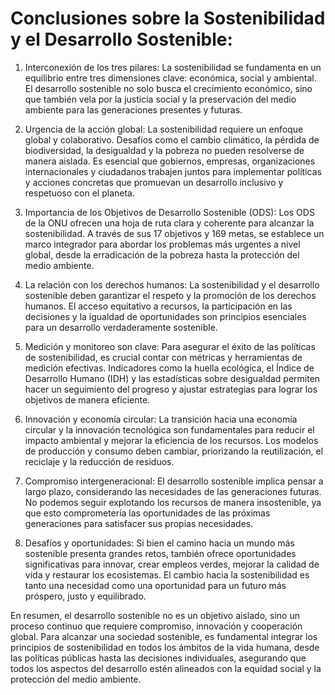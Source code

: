 # Conclusiones sobre la Sostenibilidad y el Desarrollo Sostenible:

1. Interconexión de los tres pilares: La sostenibilidad se fundamenta en un equilibrio entre tres dimensiones clave: económica, social y ambiental. El desarrollo sostenible no solo busca el crecimiento económico, sino que también vela por la justicia social y la preservación del medio ambiente para las generaciones presentes y futuras.

2. Urgencia de la acción global: La sostenibilidad requiere un enfoque global y colaborativo. Desafíos como el cambio climático, la pérdida de biodiversidad, la desigualdad y la pobreza no pueden resolverse de manera aislada. Es esencial que gobiernos, empresas, organizaciones internacionales y ciudadanos trabajen juntos para implementar políticas y acciones concretas que promuevan un desarrollo inclusivo y respetuoso con el planeta.

3. Importancia de los Objetivos de Desarrollo Sostenible (ODS): Los ODS de la ONU ofrecen una hoja de ruta clara y coherente para alcanzar la sostenibilidad. A través de sus 17 objetivos y 169 metas, se establece un marco integrador para abordar los problemas más urgentes a nivel global, desde la erradicación de la pobreza hasta la protección del medio ambiente.

4. La relación con los derechos humanos: La sostenibilidad y el desarrollo sostenible deben garantizar el respeto y la promoción de los derechos humanos. El acceso equitativo a recursos, la participación en las decisiones y la igualdad de oportunidades son principios esenciales para un desarrollo verdaderamente sostenible.

5. Medición y monitoreo son clave: Para asegurar el éxito de las políticas de sostenibilidad, es crucial contar con métricas y herramientas de medición efectivas. Indicadores como la huella ecológica, el Índice de Desarrollo Humano (IDH) y las estadísticas sobre desigualdad permiten hacer un seguimiento del progreso y ajustar estrategias para lograr los objetivos de manera eficiente.

6. Innovación y economía circular: La transición hacia una economía circular y la innovación tecnológica son fundamentales para reducir el impacto ambiental y mejorar la eficiencia de los recursos. Los modelos de producción y consumo deben cambiar, priorizando la reutilización, el reciclaje y la reducción de residuos.

7. Compromiso intergeneracional: El desarrollo sostenible implica pensar a largo plazo, considerando las necesidades de las generaciones futuras. No podemos seguir explotando los recursos de manera insostenible, ya que esto comprometería las oportunidades de las próximas generaciones para satisfacer sus propias necesidades.

8. Desafíos y oportunidades: Si bien el camino hacia un mundo más sostenible presenta grandes retos, también ofrece oportunidades significativas para innovar, crear empleos verdes, mejorar la calidad de vida y restaurar los ecosistemas. El cambio hacia la sostenibilidad es tanto una necesidad como una oportunidad para un futuro más próspero, justo y equilibrado.

En resumen, el desarrollo sostenible no es un objetivo aislado, sino un proceso continuo que requiere compromiso, innovación y cooperación global. Para alcanzar una sociedad sostenible, es fundamental integrar los principios de sostenibilidad en todos los ámbitos de la vida humana, desde las políticas públicas hasta las decisiones individuales, asegurando que todos los aspectos del desarrollo estén alineados con la equidad social y la protección del medio ambiente.
